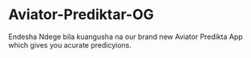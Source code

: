 # Aviator-Prediktar-OG
Endesha Ndege bila kuangusha na our brand new Aviator Predikta App which gives you acurate predicyions.
